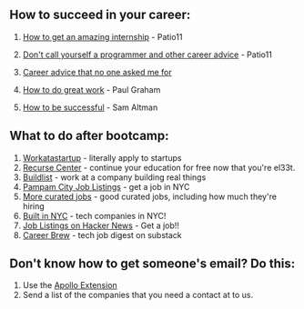 ## How to succeed in your career:

1. [How to get an amazing internship](https://x.com/patio11/status/1344313750334046210) - Patio11

2. [Don't call yourself a programmer and other career advice](https://www.kalzumeus.com/2011/10/28/dont-call-yourself-a-programmer/) - Patio11

3. [Career advice that no one asked me for](https://x.com/gokulns/status/1810598394286497854)

4. [How to do great work](https://www.paulgraham.com/greatwork.html) - Paul Graham

5. [How to be successful](https://blog.samaltman.com/how-to-be-successful) - Sam Altman

## What to do after bootcamp:

1. [Workatastartup](https://workatastartup.com/) - literally apply to startups
2. [Recurse Center](https://www.recurse.com) - continue your education for free now that you're el33t.
3. [Buildlist](https://www.buildlist.xyz/) - work at a company building real things
4. [Pampam City Job Listings](https://www.pampam.city/p/Pd82Tp8aq5EfxTP3yJhu) - get a job in NYC
5. [More curated jobs](https://www.joinprospect.com/) - good curated jobs, including how much they're hiring
6. [Built in NYC](https://www.builtinnyc.com/) - tech companies in NYC!
7. [Job Listings on Hacker News](https://nchelluri.github.io/hnjobs/) - Get a job!!
8. [Career Brew](https://careerbrew.substack.com/p/career-brew-15th-dec-jobs-digest) - tech job digest on substack

## Don't know how to get someone's email? Do this:
1. Use the [Apollo Extension](https://chromewebstore.google.com/detail/apolloio-free-b2b-phone-n/alhgpfoeiimagjlnfekdhkjlkiomcapa?hl=en-US)
2. Send a list of the companies that you need a contact at to us.
